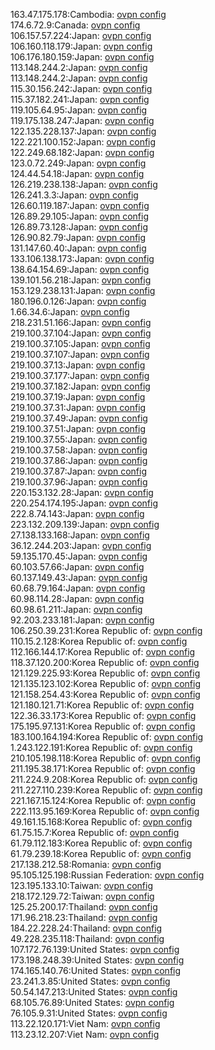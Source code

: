 163.47.175.178:Cambodia: [ovpn config](vpn/163_47_175_178.ovpn)  
174.6.72.9:Canada: [ovpn config](vpn/174_6_72_9.ovpn)  
106.157.57.224:Japan: [ovpn config](vpn/106_157_57_224.ovpn)  
106.160.118.179:Japan: [ovpn config](vpn/106_160_118_179.ovpn)  
106.176.180.159:Japan: [ovpn config](vpn/106_176_180_159.ovpn)  
113.148.244.2:Japan: [ovpn config](vpn/113_148_244_2.ovpn)  
113.148.244.2:Japan: [ovpn config](vpn/113_148_244_2.ovpn)  
115.30.156.242:Japan: [ovpn config](vpn/115_30_156_242.ovpn)  
115.37.182.241:Japan: [ovpn config](vpn/115_37_182_241.ovpn)  
119.105.64.95:Japan: [ovpn config](vpn/119_105_64_95.ovpn)  
119.175.138.247:Japan: [ovpn config](vpn/119_175_138_247.ovpn)  
122.135.228.137:Japan: [ovpn config](vpn/122_135_228_137.ovpn)  
122.221.100.152:Japan: [ovpn config](vpn/122_221_100_152.ovpn)  
122.249.68.182:Japan: [ovpn config](vpn/122_249_68_182.ovpn)  
123.0.72.249:Japan: [ovpn config](vpn/123_0_72_249.ovpn)  
124.44.54.18:Japan: [ovpn config](vpn/124_44_54_18.ovpn)  
126.219.238.138:Japan: [ovpn config](vpn/126_219_238_138.ovpn)  
126.241.3.3:Japan: [ovpn config](vpn/126_241_3_3.ovpn)  
126.60.119.187:Japan: [ovpn config](vpn/126_60_119_187.ovpn)  
126.89.29.105:Japan: [ovpn config](vpn/126_89_29_105.ovpn)  
126.89.73.128:Japan: [ovpn config](vpn/126_89_73_128.ovpn)  
126.90.82.79:Japan: [ovpn config](vpn/126_90_82_79.ovpn)  
131.147.60.40:Japan: [ovpn config](vpn/131_147_60_40.ovpn)  
133.106.138.173:Japan: [ovpn config](vpn/133_106_138_173.ovpn)  
138.64.154.69:Japan: [ovpn config](vpn/138_64_154_69.ovpn)  
139.101.56.218:Japan: [ovpn config](vpn/139_101_56_218.ovpn)  
153.129.238.131:Japan: [ovpn config](vpn/153_129_238_131.ovpn)  
180.196.0.126:Japan: [ovpn config](vpn/180_196_0_126.ovpn)  
1.66.34.6:Japan: [ovpn config](vpn/1_66_34_6.ovpn)  
218.231.51.166:Japan: [ovpn config](vpn/218_231_51_166.ovpn)  
219.100.37.104:Japan: [ovpn config](vpn/219_100_37_104.ovpn)  
219.100.37.105:Japan: [ovpn config](vpn/219_100_37_105.ovpn)  
219.100.37.107:Japan: [ovpn config](vpn/219_100_37_107.ovpn)  
219.100.37.13:Japan: [ovpn config](vpn/219_100_37_13.ovpn)  
219.100.37.177:Japan: [ovpn config](vpn/219_100_37_177.ovpn)  
219.100.37.182:Japan: [ovpn config](vpn/219_100_37_182.ovpn)  
219.100.37.19:Japan: [ovpn config](vpn/219_100_37_19.ovpn)  
219.100.37.31:Japan: [ovpn config](vpn/219_100_37_31.ovpn)  
219.100.37.49:Japan: [ovpn config](vpn/219_100_37_49.ovpn)  
219.100.37.51:Japan: [ovpn config](vpn/219_100_37_51.ovpn)  
219.100.37.55:Japan: [ovpn config](vpn/219_100_37_55.ovpn)  
219.100.37.58:Japan: [ovpn config](vpn/219_100_37_58.ovpn)  
219.100.37.86:Japan: [ovpn config](vpn/219_100_37_86.ovpn)  
219.100.37.87:Japan: [ovpn config](vpn/219_100_37_87.ovpn)  
219.100.37.96:Japan: [ovpn config](vpn/219_100_37_96.ovpn)  
220.153.132.28:Japan: [ovpn config](vpn/220_153_132_28.ovpn)  
220.254.174.195:Japan: [ovpn config](vpn/220_254_174_195.ovpn)  
222.8.74.143:Japan: [ovpn config](vpn/222_8_74_143.ovpn)  
223.132.209.139:Japan: [ovpn config](vpn/223_132_209_139.ovpn)  
27.138.133.168:Japan: [ovpn config](vpn/27_138_133_168.ovpn)  
36.12.244.203:Japan: [ovpn config](vpn/36_12_244_203.ovpn)  
59.135.170.45:Japan: [ovpn config](vpn/59_135_170_45.ovpn)  
60.103.57.66:Japan: [ovpn config](vpn/60_103_57_66.ovpn)  
60.137.149.43:Japan: [ovpn config](vpn/60_137_149_43.ovpn)  
60.68.79.164:Japan: [ovpn config](vpn/60_68_79_164.ovpn)  
60.98.114.28:Japan: [ovpn config](vpn/60_98_114_28.ovpn)  
60.98.61.211:Japan: [ovpn config](vpn/60_98_61_211.ovpn)  
92.203.233.181:Japan: [ovpn config](vpn/92_203_233_181.ovpn)  
106.250.39.231:Korea Republic of: [ovpn config](vpn/106_250_39_231.ovpn)  
110.15.2.128:Korea Republic of: [ovpn config](vpn/110_15_2_128.ovpn)  
112.166.144.17:Korea Republic of: [ovpn config](vpn/112_166_144_17.ovpn)  
118.37.120.200:Korea Republic of: [ovpn config](vpn/118_37_120_200.ovpn)  
121.129.225.93:Korea Republic of: [ovpn config](vpn/121_129_225_93.ovpn)  
121.135.123.102:Korea Republic of: [ovpn config](vpn/121_135_123_102.ovpn)  
121.158.254.43:Korea Republic of: [ovpn config](vpn/121_158_254_43.ovpn)  
121.180.121.71:Korea Republic of: [ovpn config](vpn/121_180_121_71.ovpn)  
122.36.33.173:Korea Republic of: [ovpn config](vpn/122_36_33_173.ovpn)  
175.195.97.131:Korea Republic of: [ovpn config](vpn/175_195_97_131.ovpn)  
183.100.164.194:Korea Republic of: [ovpn config](vpn/183_100_164_194.ovpn)  
1.243.122.191:Korea Republic of: [ovpn config](vpn/1_243_122_191.ovpn)  
210.105.198.118:Korea Republic of: [ovpn config](vpn/210_105_198_118.ovpn)  
211.195.38.171:Korea Republic of: [ovpn config](vpn/211_195_38_171.ovpn)  
211.224.9.208:Korea Republic of: [ovpn config](vpn/211_224_9_208.ovpn)  
211.227.110.239:Korea Republic of: [ovpn config](vpn/211_227_110_239.ovpn)  
221.167.15.124:Korea Republic of: [ovpn config](vpn/221_167_15_124.ovpn)  
222.113.95.169:Korea Republic of: [ovpn config](vpn/222_113_95_169.ovpn)  
49.161.15.168:Korea Republic of: [ovpn config](vpn/49_161_15_168.ovpn)  
61.75.15.7:Korea Republic of: [ovpn config](vpn/61_75_15_7.ovpn)  
61.79.112.183:Korea Republic of: [ovpn config](vpn/61_79_112_183.ovpn)  
61.79.239.18:Korea Republic of: [ovpn config](vpn/61_79_239_18.ovpn)  
217.138.212.58:Romania: [ovpn config](vpn/217_138_212_58.ovpn)  
95.105.125.198:Russian Federation: [ovpn config](vpn/95_105_125_198.ovpn)  
123.195.133.10:Taiwan: [ovpn config](vpn/123_195_133_10.ovpn)  
218.172.129.72:Taiwan: [ovpn config](vpn/218_172_129_72.ovpn)  
125.25.200.17:Thailand: [ovpn config](vpn/125_25_200_17.ovpn)  
171.96.218.23:Thailand: [ovpn config](vpn/171_96_218_23.ovpn)  
184.22.228.24:Thailand: [ovpn config](vpn/184_22_228_24.ovpn)  
49.228.235.118:Thailand: [ovpn config](vpn/49_228_235_118.ovpn)  
107.172.76.139:United States: [ovpn config](vpn/107_172_76_139.ovpn)  
173.198.248.39:United States: [ovpn config](vpn/173_198_248_39.ovpn)  
174.165.140.76:United States: [ovpn config](vpn/174_165_140_76.ovpn)  
23.241.3.85:United States: [ovpn config](vpn/23_241_3_85.ovpn)  
50.54.147.213:United States: [ovpn config](vpn/50_54_147_213.ovpn)  
68.105.76.89:United States: [ovpn config](vpn/68_105_76_89.ovpn)  
76.105.9.31:United States: [ovpn config](vpn/76_105_9_31.ovpn)  
113.22.120.171:Viet Nam: [ovpn config](vpn/113_22_120_171.ovpn)  
113.23.12.207:Viet Nam: [ovpn config](vpn/113_23_12_207.ovpn)  
